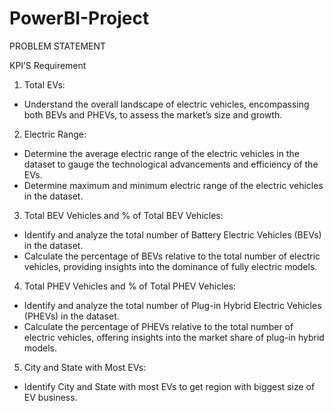 # PowerBI-Project
PROBLEM STATEMENT

KPI’S Requirement

1. Total EVs:

- Understand the overall landscape of electric vehicles, encompassing both BEVs and PHEVs, to assess the market’s size and growth.

2. Electric Range:

- Determine the average electric range of the electric vehicles in the dataset to gauge the technological advancements and efficiency of the EVs.
- Determine maximum and minimum electric range of the electric vehicles in the dataset.

3. Total BEV Vehicles and % of Total BEV Vehicles:

- Identify and analyze the total number of Battery Electric Vehicles (BEVs) in the dataset.
- Calculate the percentage of BEVs relative to the total number of electric vehicles, providing insights into the dominance of fully electric models.

4. Total PHEV Vehicles and % of Total PHEV Vehicles:

- Identify and analyze the total number of Plug-in Hybrid Electric Vehicles (PHEVs) in the dataset.
- Calculate the percentage of PHEVs relative to the total number of electric vehicles, offering insights into the market share of plug-in hybrid models.

5. City and State with Most EVs:
- Identify City and State with most EVs to get region with biggest size of EV business.
